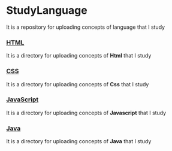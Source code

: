 # StudyLanguage

It is a repository for uploading concepts of language that I study

### [HTML](https://github.com/dohyeon5626/StudyLanguage/tree/master/HTML)

It is a directory for uploading concepts of **Html** that I study

### [CSS](https://github.com/dohyeon5626/StudyLanguage/tree/master/CSS)

It is a directory for uploading concepts of **Css** that I study

### [JavaScript](https://github.com/dohyeon5626/StudyLanguage/tree/master/JavaScript)

It is a directory for uploading concepts of **Javascript** that I study

### [Java](https://github.com/dohyeon5626/StudyLanguage/tree/master/Java)

It is a directory for uploading concepts of **Java** that I study